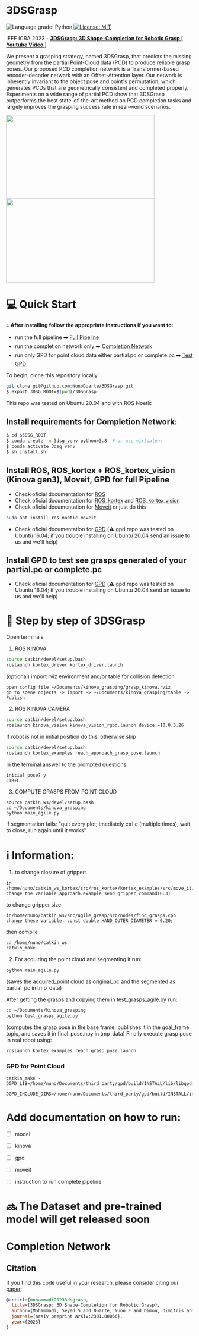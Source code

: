 # 3DSGrasp
![Language grade: Python](https://img.shields.io/badge/python-3.7|3.8%20-brightgreen)
[![License: MIT](https://img.shields.io/badge/License-MIT-yellow.svg)](https://opensource.org/licenses/MIT)

IEEE ICRA 2023 - [<b>3DSGrasp: 3D Shape-Completion for Robotic Grasp </b>](https://arxiv.org/abs/2301.00866) [[<b> Youtube Video </b>](https://youtu.be/i_v4EX_Nkls)]

We present a grasping strategy, named 3DSGrasp, that predicts the missing geometry from the partial Point-Cloud data (PCD) to produce reliable grasp poses. Our proposed PCD completion network is a Transformer-based encoder-decoder network with an Offset-Attention layer. Our network is inherently invariant to the object pose and point's permutation, which generates PCDs that are geometrically consistent and completed properly. Experiments on a wide range of partial PCD show that 3DSGrasp outperforms the best state-of-the-art method on PCD completion tasks and largely improves the grasping success rate in real-world scenarios.

<img src="media/first_gif.gif" width="400" height="225" /> <img src="media/second_gif.gif" width="400" height="225" />

# :computer:  Quick Start
:arrow_heading_down: <b>After installing follow the appropriate instructions if you want to:</b>
- run the full pipeline :arrow_right: [Full Pipeline](#page_facing_up-step-by-step-of-3dsgrasp)
- run the completion network only :arrow_right: [Completion Network](#completion-network)
- run only GPD for point cloud data either partial.pc or complete.pc :arrow_right: [Test GPD](#gpd-for-point-cloud)

To begin, clone this repository locally
```bash
git clone git@github.com:NunoDuarte/3DSGrasp.git
$ export 3DSG_ROOT=$(pwd)/3DSGrasp
```
This repo was tested on Ubuntu 20.04 and with ROS Noetic

## Install requirements for Completion Network:
```bash
$ cd $3DSG_ROOT
$ conda create -n 3dsg_venv python=3.8  # or use virtualenv
$ conda activate 3dsg_venv
$ sh install.sh
```

## Install ROS, ROS_kortex + ROS_kortex_vision (Kinova gen3), Moveit, GPD for full Pipeline
- Check oficial documentation for [ROS](http://wiki.ros.org/noetic/Installation/Ubuntu)
- Check oficial documentation for [ROS_kortex](https://github.com/Kinovarobotics/ros_kortex) and [ROS_kortex_vision](https://github.com/Kinovarobotics/ros_kortex_vision)
- Check oficial documentation for [Moveit](https://moveit.ros.org/install/) or just do this 
```bash
sudo apt install ros-noetic-moveit
```
- Check oficial documentation for [GPD](https://github.com/atenpas/gpd) (:warning: gpd repo was tested on Ubuntu 16.04; if you trouble installing on Ubuntu 20.04 send an issue to us and we'll help)

## Install GPD to test see grasps generated of your partial.pc or complete.pc 
- Check oficial documentation for [GPD](https://github.com/atenpas/gpd) (:warning: gpd repo was tested on Ubuntu 16.04; if you trouble installing on Ubuntu 20.04 send an issue to us and we'll help)

# :page_facing_up: Step by step of 3DSGrasp
Open terminals:
1. ROS KINOVA
```bash
source catkin/devel/setup.bash
roslaunch kortex_driver kortex_driver.launch
```
(optional) import rviz environment and/or table for collision detection
```
open config file ~/Documents/kinova_grasping/grasp_kinova.rviz
go to scene objects -> import -> ~/Documents/kinova_grasping/table -> Publish
```
2. ROS KINOVA CAMERA
```bash
source catkin/devel/setup.bash
roslaunch kinova_vision kinova_vision_rgbd.launch device:=10.0.3.26
```
If robot is not in initial position do this, otherwise skip 
```bash
source catkin/devel/setup.bash
roslaunch kortex_examples reach_approach_grasp_pose.launch
```
In the terminal answer to the prompted questions
```
initial pose? y
CTR+C
```
3. COMPUTE GRASPS FROM POINT CLOUD
```
source catkin_ws/devel/setup.bash
cd ~/Documents/kinova_grasping
python main_agile.py
```
if segmentation fails:
"quit every plot; imediately ctrl c (multiple times), wait to close, run again until it works"

# :information_source: Information:
1. to change closure of gripper:
```
in /home/nuno/catkin_ws_kortex/src/ros_kortex/kortex_examples/src/move_it/reach_approach_grasp_pose.py
change the variable approach.example_send_gripper_command(0.3)
```
to change gripper size:
```
in/home/nuno/catkin_ws/src/agile_grasp/src/nodes/find_grasps.cpp
change these variable: const double HAND_OUTER_DIAMETER = 0.20;
```
then compile
```bash
cd /home/nuno/catkin_ws
catkin_make
```
2. For acquiring the point cloud and segmenting it run:
```bash
python main_agile.py
```
(saves the acquired_point cloud as original_pc and the segmented as partial_pc in tmp_data)

After getting the grasps and copying them in test_grasps_agile.py run:
```bash
cd ~/Documents/kinova_grasping
python test_grasps_agile.py
```
(computes the grasp pose in the base frame, publishes it in the goal_frame topic, and saves it in final_pose.npy in tmp_data)
Finally execute grasp pose in real robot using:
```bash
roslaunch kortex_examples reach_grasp_pose.launch 
```

### GPD for Point Cloud
```
catkin_make -DGPD_LIB=/home/nuno/Documents/third_party/gpd/build/INSTALL/lib/libgpd.so -DGPD_INCLUDE_DIRS=/home/nuno/Documents/third_party/gpd/build/INSTALL/include/
```

# Add documentation on how to run:
- [ ] model
- [ ] kinova
- [ ] gpd
- [ ] moveit
- [ ] instruction to run complete pipeline


# :soon: The Dataset and pre-trained model will get released soon 
# Completion Network

## Citation 
If you find this code useful in your research, please consider citing our [paper](https://arxiv.org/abs/2301.00866):
```bibtex
@article{mohammadi20233dsgrasp,
  title={3DSGrasp: 3D Shape-Completion for Robotic Grasp},
  author={Mohammadi, Seyed S and Duarte, Nuno F and Dimou, Dimitris and Wang, Yiming and Taiana, Matteo and Morerio, Pietro and Dehban, Atabak and Moreno, Plinio and Bernardino, Alexandre and Del Bue, Alessio and others},
  journal={arXiv preprint arXiv:2301.00866},
  year={2023}
}
```
